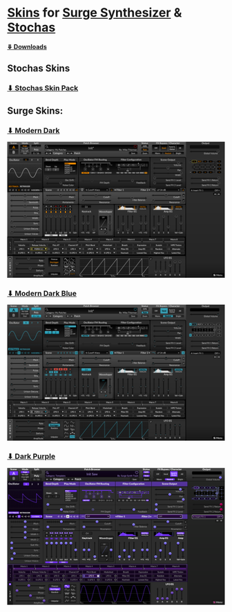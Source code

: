# [Skins](https://surge-synthesizer.github.io/skin-library) for [Surge Synthesizer](https://surge-synthesizer.github.io/) & [Stochas](https://stochas.org/)

**[&#10507; Downloads](https://github.com/mthierman/surge-skins/releases/tag/skins)**

## Stochas Skins

### [&#11015; Stochas Skin Pack](https://github.com/mthierman/surge-skins/releases/download/skins/stochas-skins.zip)

## Surge Skins:

### [&#11015; Modern Dark](https://github.com/mthierman/surge-skins/releases/download/skins/modern-dark.zip)
![Modern Dark](/screenshots/modern-dark.png)

### [&#11015; Modern Dark Blue](https://github.com/mthierman/surge-skins/releases/download/skins/modern-dark-blue.zip)
![Modern Dark Blue](/screenshots/modern-dark-blue.png)

### [&#11015; Dark Purple](https://github.com/mthierman/surge-skins/releases/download/skins/dark-purple.zip)
![Dark Purple](/screenshots/dark-purple.png)
